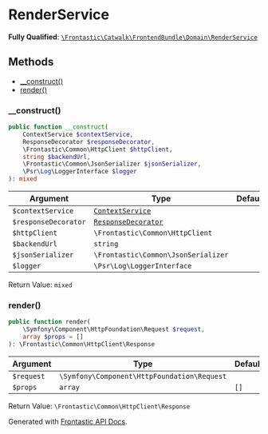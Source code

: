 #  RenderService

**Fully Qualified**: [`\Frontastic\Catwalk\FrontendBundle\Domain\RenderService`](../../../../src/php/FrontendBundle/Domain/RenderService.php)

## Methods

* [__construct()](#__construct)
* [render()](#render)

### __construct()

```php
public function __construct(
    ContextService $contextService,
    ResponseDecorator $responseDecorator,
    \Frontastic\Common\HttpClient $httpClient,
    string $backendUrl,
    \Frontastic\Common\JsonSerializer $jsonSerializer,
    \Psr\Log\LoggerInterface $logger
): mixed
```

Argument|Type|Default|Description
--------|----|-------|-----------
`$contextService`|[`ContextService`](../../ApiCoreBundle/Domain/ContextService.md)||
`$responseDecorator`|[`ResponseDecorator`](RenderService/ResponseDecorator.md)||
`$httpClient`|`\Frontastic\Common\HttpClient`||
`$backendUrl`|`string`||
`$jsonSerializer`|`\Frontastic\Common\JsonSerializer`||
`$logger`|`\Psr\Log\LoggerInterface`||

Return Value: `mixed`

### render()

```php
public function render(
    \Symfony\Component\HttpFoundation\Request $request,
    array $props = []
): \Frontastic\Common\HttpClient\Response
```

Argument|Type|Default|Description
--------|----|-------|-----------
`$request`|`\Symfony\Component\HttpFoundation\Request`||
`$props`|`array`|`[]`|

Return Value: `\Frontastic\Common\HttpClient\Response`

Generated with [Frontastic API Docs](https://github.com/FrontasticGmbH/apidocs).
